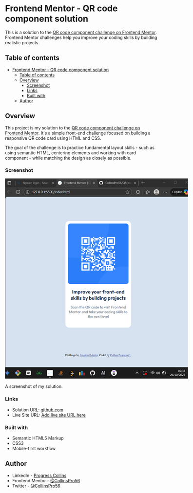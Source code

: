 # Frontend Mentor - QR code component solution

This is a solution to the [QR code component challenge on Frontend Mentor](https://www.frontendmentor.io/challenges/qr-code-component-iux_sIO_H). Frontend Mentor challenges help you improve your coding skills by building realistic projects.

## Table of contents

- [Frontend Mentor - QR code component solution](#frontend-mentor---qr-code-component-solution)
  - [Table of contents](#table-of-contents)
  - [Overview](#overview)
    - [Screenshot](#screenshot)
    - [Links](#links)
    - [Built with](#built-with)
  - [Author](#author)

## Overview

This project is my solution to the [QR code component challenge on Frontend Mentor](https://www.frontendmentor.io/challenges/qr-code-component-iux_sIO_H).
It's a simple front-end challenge focused on building a responsive QR code card using HTML and CSS.

The goal of the challenge is to practice fundamental layout skills - such as using semantic HTML, centering elements and working with card component - while matching the design as closely as possible.

### Screenshot

<img src="my-screenshots/Screenshot 2025-10-26 023427.png" style="max-width: 600px; height: auto;" alt="Web Preview">

A screenshot of my solution.

### Links

- Solution URL: [github.com](https://github.com/CollinsPro56/QR-code-component.git)
- Live Site URL: [Add live site URL here](https://your-live-site-url.com)

### Built with

- Semantic HTML5 Markup
- CSS3
- Mobile-first workflow

## Author

- LinkedIn - [Progress Collins](https://www.linkedin.com/in/progress-collins-9bbaa7294)
- Frontend Mentor - [@CollinsPro56](https://www.frontendmentor.io/profile/CollinsPro56)
- Twitter - [@CollinsPro56](https://x.com/CollinsPro56)
